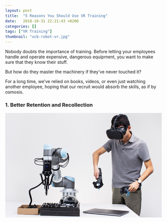 ```yaml
---
layout: post
title:  "5 Reasons You Should Use VR Training"
date:   2018-10-31 22:21:43 +0200
categories: []
tags: ["VR Training"]
thumbnail: "ucb-robot-vr.jpg"
---
```

Nobody doubts the importance of training. Before letting your employees handle and operate expensive, dangerous equipment, you want to make sure that they know their stuff.

But how do they master the machinery if they’ve never touched it?

For a long time, we’ve relied on books, videos, or even just watching another employee,
 hoping that our recruit would absorb the skills, as if by osmosis.

### 1. Better Retention and Recollection


![alt text](/assets/img/posts/ucb-robot-vr.jpg "Boy controls robot")

 
